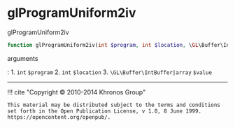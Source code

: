 # glProgramUniform2iv
glProgramUniform2iv

```php
function glProgramUniform2iv(int $program, int $location, \GL\Buffer\IntBuffer|array $value) : void
```



arguments

:    1. `int` `$program` 
    2. `int` `$location` 
    3. `\GL\Buffer\IntBuffer|array` `$value` 



---
     

!!! cite "Copyright © 2010-2014 Khronos Group"

    This material may be distributed subject to the terms and conditions set forth in the Open Publication License, v 1.0, 8 June 1999. https://opencontent.org/openpub/.